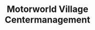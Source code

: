 ---
title: "Motorworld  Village Centermanagement"
url: /metzingen/motorworld-village-centermanagement/
shop: Autohaus
---